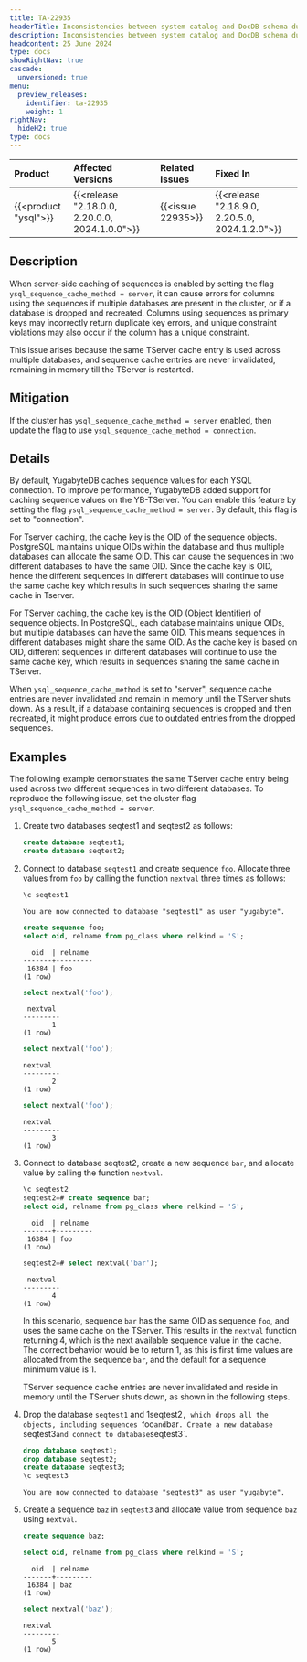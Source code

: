 ```yaml
---
title: TA-22935
headerTitle: Inconsistencies between system catalog and DocDB schema during DDL operations
description: Inconsistencies between system catalog and DocDB schema during DDL operations.
headcontent: 25 June 2024
type: docs
showRightNav: true
cascade:
  unversioned: true
menu:
  preview_releases:
    identifier: ta-22935
    weight: 1
rightNav:
  hideH2: true
type: docs
---
```


|          Product           |  Affected Versions  |  Related Issues   | Fixed In |
| :------------------------- | :------------------ | :---------------- | :------- |
| {{<product "ysql">}}       | {{<release "2.18.0.0, 2.20.0.0, 2024.1.0.0">}} | {{<issue 22935>}} | {{<release "2.18.9.0, 2.20.5.0, 2024.1.2.0">}} |

## Description

When server-side caching of sequences is enabled by setting the flag `ysql_sequence_cache_method = server`, it can cause errors for columns using the sequences if multiple databases are present in the cluster, or if a database is dropped and recreated. Columns using sequences as primary keys may incorrectly return duplicate key errors, and unique constraint violations may also occur if the column has a unique constraint.

This issue arises because the same TServer cache entry is used across multiple databases, and sequence cache entries are never invalidated, remaining in memory till the TServer is restarted.

## Mitigation

If the cluster has `ysql_sequence_cache_method = server` enabled, then update the flag to use `ysql_sequence_cache_method = connection`.

## Details


By default, YugabyteDB caches sequence values for each YSQL connection. To improve performance, YugabyteDB added support for caching sequence values on the YB-TServer. You can enable this feature by setting the flag `ysql_sequence_cache_method = server`. By default, this flag is set to "connection".

For Tserver caching, the cache key is the OID of the sequence objects. PostgreSQL maintains unique OIDs within the database and thus multiple databases can allocate the same OID.  This can cause the sequences in two different databases to have the same OID. Since the cache key is OID, hence the different sequences in different databases will continue to use the same cache key which results in such sequences sharing the same cache in Tserver.

For TServer caching, the cache key is the OID (Object Identifier) of sequence objects. In PostgreSQL, each database maintains unique OIDs, but multiple databases can have the same OID. This means sequences in different databases might share the same OID. As the cache key is based on OID, different sequences in different databases will continue to use the same cache key, which results in sequences sharing the same cache in TServer.

When `ysql_sequence_cache_method` is set to "server", sequence cache entries are never invalidated and remain in memory until the TServer shuts down. As a result, if a database containing sequences is dropped and then recreated, it might produce errors due to outdated entries from the dropped sequences.

## Examples

The following example demonstrates the same TServer cache entry being used across two different sequences in two different databases. To reproduce the following issue, set the cluster flag `ysql_sequence_cache_method = server`.

1. Create two databases seqtest1 and seqtest2 as follows:

    ```sql
    create database seqtest1;
    create database seqtest2;
    ```

1. Connect to database `seqtest1` and create sequence `foo`. Allocate three values from `foo` by calling the function `nextval` three times as follows:

    ```sql
    \c seqtest1
    ```

    ```output
    You are now connected to database "seqtest1" as user "yugabyte".
    ```

    ```sql
    create sequence foo;
    select oid, relname from pg_class where relkind = 'S';
    ```

    ```output
      oid  | relname
    -------+---------
     16384 | foo
    (1 row)
    ```

    ```sql
    select nextval('foo');
    ```

    ```output
     nextval
    ---------
           1
    (1 row)
    ```

    ```sql
    select nextval('foo');
    ```

    ```output
    nextval
    ---------
           2
    (1 row)
    ```

    ```sql
    select nextval('foo');
    ```

    ```output
    nextval
    ---------
           3
    (1 row)
    ```

1. Connect to database seqtest2, create a new sequence `bar`, and allocate value by calling the function `nextval`.

    ```sql
    \c seqtest2
    seqtest2=# create sequence bar;
    select oid, relname from pg_class where relkind = 'S';
    ```

    ```output
      oid  | relname
    -------+---------
     16384 | foo
    (1 row)
    ```

    ```sql
    seqtest2=# select nextval('bar');
    ```

    ```output
     nextval
    ---------
           4
    (1 row)
    ```

    In this scenario, sequence `bar` has the same OID as sequence `foo`, and uses the same cache on the TServer. This results in the `nextval` function returning 4, which is the next available sequence value in the cache. The correct behavior would be to return 1, as this is first time values are allocated from the sequence `bar`, and the default for a sequence minimum value is 1.

    TServer sequence cache entries are never invalidated and reside in memory until the TServer shuts down, as shown in the following steps.

1. Drop the database `seqtest1` and 1seqtest2`, which drops all the objects, including sequences `foo` and `bar`. Create a new database `seqtest3` and connect to database `seqtest3`.

    ```sql
    drop database seqtest1;
    drop database seqtest2;
    create database seqtest3;
    \c seqtest3
    ```

    ```output
    You are now connected to database "seqtest3" as user "yugabyte".
    ```

1. Create a sequence `baz` in `seqtest3` and allocate value from sequence `baz` using `nextval`.

    ```sql
    create sequence baz;
    ```

    ```sql
    select oid, relname from pg_class where relkind = 'S';
    ```

    ```output
      oid  | relname
    -------+---------
     16384 | baz
    (1 row)
    ```

    ```sql
    select nextval('baz');
    ```

    ```output
    nextval
    ---------
           5
    (1 row)
    ```
